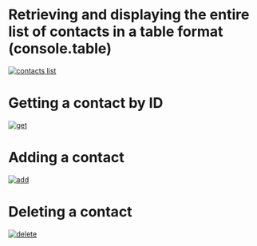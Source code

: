 # Retrieving and displaying the entire list of contacts in a table format (console.table)

<a href="https://monosnap.com/file/9LcIZWxy4dhBGA2T3UfIjox1Iu4qnY"><img src="https://monosnap.com/file/9LcIZWxy4dhBGA2T3UfIjox1Iu4qnY" alt="contacts list"></a>

# Getting a contact by ID

<a href="https://monosnap.com/file/sBiWyIqSZqMDj4UyONIjufXs1jHKil"><img src="https://monosnap.com/file/sBiWyIqSZqMDj4UyONIjufXs1jHKil" alt="get"></a>

# Adding a contact

<a href="https://monosnap.com/file/qhf141bSXVhqjm9fEynB27jE9EXru6"><img src="https://monosnap.com/file/qhf141bSXVhqjm9fEynB27jE9EXru6" alt="add"></a>

# Deleting a contact

<a href="https://monosnap.com/file/ncjD17YqSStF3BmWLDHfCelY8Jkd4M"><img src="https://monosnap.com/file/ncjD17YqSStF3BmWLDHfCelY8Jkd4M" alt="delete"></a>
